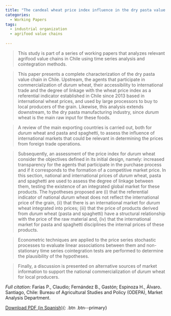 ```yaml
---
title: "The candeal wheat price index influence in the dry pasta value chain in Chile"
categories:
  - Working Papers
tags:
  - industrial organization
  - agrifood value chains
  
---
```

> This study is part of a series of working papers that analyzes relevant agrifood value chains in Chile using time series analysis and cointegration methods.

> This paper presents a complete characterization of the dry pasta value chain in Chile. Upstream, the agents that participate in commercialization of *durum* wheat, their accessibility to international trade and the degree of linkage with the wheat price index as a referential indicator established in Chile since 2013 based in international wheat prices, and used by large processors to buy to local producers of the grain. Likewise, this analysis extends downstream, to the dry pasta manufacturing industry, since *durum* wheat is the main raw input for these foods.

> A review of the main exporting countries is carried out, both for *durum* wheat and pasta and spaghetti, to assess the influence of international markets that could be relevant in determining the prices from foreign trade operations.

> Subsequently, an assessment of the price index for *durum* wheat consider the objectives defined in its initial design, namely: increased transparency for the agents that participate in the purchase process and if it corresponds to the formation of a competitive market price. In this section, national and international prices of *durum* wheat, pasta and spaghetti are used to assess the degree of linkage between them, testing the existence of an integrated global market for these products. The hypotheses proposed are (i) that the referential indicator of national *durum* wheat does not reflect the international price of the grain, (ii) that there is an international market for *durum* wheat integrated into prices; (iii) that the price of products derived from *durum* wheat (pasta and spaghetti) have a structural relationship with the price of the raw material and, (iv) that the international market for pasta and spaghetti disciplines the internal prices of these products. 

> Econometric techniques are applied to the price series stochastic processes to evaluate linear associations between them and non-stationary time series cointegration tests are performed to determine the plausibility of the hypotheses.

> Finally, a discussion is presented on alternative sources of market information to support the national commercialization of *durum* wheat for local producers.

*Full citation:* Farías P., Claudio; Fernández B., Gastón; Espinoza H., Álvaro. Santiago, Chile: Bureau of Agricultural Studies and Policy (ODEPA), Market Analysis Department.

[Download PDF (in Spanish)](https://www.odepa.gob.cl/wp-content/uploads/2019/03/Indicador2018rev6.pdf){: .btn .btn--primary}



